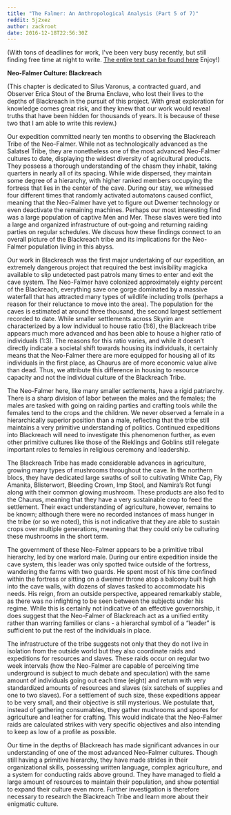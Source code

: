 ```yaml
---
title: "The Falmer: An Anthropological Analysis (Part 5 of 7)"
reddit: 5j2xez
author: zackroot
date: 2016-12-18T22:56:30Z
---
```


(With tons of deadlines for work, I've been very busy recently, but still finding free time at night to write. [The entire text can be found here](https://docs.google.com/document/d/1S7zQLnJcEKPg7IAdCrx5g1QNR_9qvd9w3jJflORATJw/edit?usp=sharing) Enjoy!)

**Neo-Falmer Culture: Blackreach**

 (This chapter is dedicated to Silus Varonus, a contracted guard, and Observer Erica Stout of the Bruma Enclave, who lost their lives to the depths of Blackreach in the pursuit of this project. With great exploration for knowledge comes great risk, and they knew that our work would reveal truths that have been hidden for thousands of years. It is because of these two that I am able to write this review.)
 
 Our expedition committed nearly ten months to observing the Blackreach Tribe of the Neo-Falmer. While not as technologically advanced as the Salatsel Tribe, they are nonetheless one of the most advanced Neo-Falmer cultures to date, displaying the widest diversity of agricultural products. They possess a thorough understanding of the chasm they inhabit, taking quarters in nearly all of its spacing. While wide dispersed, they maintain some degree of a hierarchy, with higher ranked members occupying the fortress that lies in the center of the cave. During our stay, we witnessed four different times that randomly activated automatons caused conflict, meaning that the Neo-Falmer have yet to figure out Dwemer technology or even deactivate the remaining machines. Perhaps our most interesting find was a large population of captive Men and Mer. These slaves were tied into a large and organized infrastructure of out-going and returning raiding parties on regular schedules. We discuss how these findings connect to an overall picture of the Blackreach tribe and its implications for the Neo-Falmer population living in this abyss.

 Our work in Blackreach was the first major undertaking of our expedition, an extremely dangerous project that required the best invisibility magicka available to slip undetected past patrols many times to enter and exit the cave system. The Neo-Falmer have colonized approximately eighty percent of the Blackreach, everything save one gorge dominated by a massive waterfall that has attracted many types of wildlife including trolls (perhaps a reason for their reluctance to move into the area). The population for the caves is estimated at around three thousand, the second largest settlement recorded to date. While smaller settlements across Skyrim are characterized by a low individual to house ratio (1:6), the Blackreach tribe appears much more advanced and has been able to house a higher ratio of individuals (1:3). The reasons for this ratio varies, and while it doesn’t directly indicate a societal shift towards housing its individuals, it certainly means that the Neo-Falmer there are more equipped for housing all of its individuals in the first place, as Chaurus are of more economic value alive than dead. Thus, we attribute this difference in housing to resource capacity and not the individual culture of the Blackreach Tribe.

 The Neo-Falmer here, like many smaller settlements, have a rigid patriarchy. There is a sharp division of labor between the males and the females; the males are tasked with going on raiding parties and crafting tools while the females tend to the crops and the children. We never observed a female in a hierarchically superior position than a male, reflecting that the tribe still maintains a very primitive understanding of politics. Continued expeditions into Blackreach will need to investigate this phenomenon further, as even other primitive cultures like those of the Rieklings and Goblins still relegate important roles to females in religious ceremony and leadership.

 The Blackreach Tribe has made considerable advances in agriculture, growing many types of mushrooms throughout the cave. In the northern blocs, they have dedicated large swaths of soil to cultivating White Cap, Fly Amanita, Blisterwort, Bleeding Crown, Imp Stool, and Namira’s Rot fungi along with their common glowing mushroom. These products are also fed to the Chaurus, meaning that they have a very sustainable crop to feed the settlement. Their exact understanding of agriculture, however, remains to be known; although there were no recorded instances of mass hunger in the tribe (or so we noted), this is not indicative that they are able to sustain crops over multiple generations, meaning that they could only be culturing these mushrooms in the short term.

 The government of these Neo-Falmer appears to be a primitive tribal hierarchy, led by one warlord male. During our entire expedition inside the cave system, this leader was only spotted twice outside of the fortress, wandering the farms with two guards. He spent most of his time confined within the fortress or sitting on a dwemer throne atop a balcony built high into the cave walls, with dozens of slaves tasked to accommodate his needs. His reign, from an outside perspective, appeared remarkably stable, as there was no infighting to be seen between the subjects under his regime. While this is certainly not indicative of an effective governorship, it does suggest that the Neo-Falmer of Blackreach act as a unified entity rather than warring families or clans - a hierarchal symbol of a “leader” is sufficient to put the rest of the individuals in place.

 The infrastructure of the tribe suggests not only that they do not live in isolation from the outside world but they also coordinate raids and expeditions for resources and slaves. These raids occur on regular two week intervals (how the Neo-Falmer are capable of perceiving time underground is subject to much debate and speculation) with the same amount of individuals going out each time (eight) and return with very standardized amounts of resources and slaves (six satchels of supplies and one to two slaves). For a settlement of such size, these expeditions appear to be very small, and their objective is still mysterious. We postulate that, instead of gathering consumables, they gather mushrooms and spores for agriculture and leather for crafting. This would indicate that the Neo-Falmer raids are calculated strikes with very specific objectives and also intending to keep as low of a profile as possible.

 Our time in the depths of Blackreach has made significant advances in our understanding of one of the most advanced Neo-Falmer cultures. Though still having a primitive hierarchy, they have made strides in their organizational skills, possessing written language, complex agriculture, and a system for conducting raids above ground. They have managed to field a large amount of resources to maintain their population, and show potential to expand their culture even more. Further investigation is therefore necessary to research the Blackreach Tribe and learn more about their enigmatic culture.
